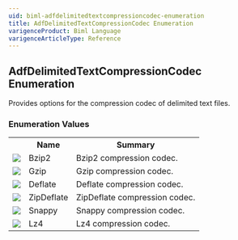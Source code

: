 ```yaml
---
uid: biml-adfdelimitedtextcompressioncodec-enumeration
title: AdfDelimitedTextCompressionCodec Enumeration
varigenceProduct: Biml Language
varigenceArticleType: Reference
---
```


## AdfDelimitedTextCompressionCodec Enumeration<div class="LanguageSummary"><div class ="SummaryItem">Provides options for the compression codec of delimited text files.</div></div><div class="EnumValueGroup">### Enumeration Values<table id="EnumValue" class="MemberList"><tbody><tr><th class="MemberTypeIconColumnHeader">&nbsp;</th><th class="MemberNameColumnHeader">Name</th><th class="MemberSummaryColumnHeader">Summary</th></tr><tr class="cd0"><td align="center" class="MemberTypeIcon"><img src="enumValue.png"></img></td><td class="MemberName">Bzip2</td><td class="MemberSummary"><div class ="SummaryItem">Bzip2 compression codec.</div></td></tr><tr class="cd1"><td align="center" class="MemberTypeIcon"><img src="enumValue.png"></img></td><td class="MemberName">Gzip</td><td class="MemberSummary"><div class ="SummaryItem">Gzip compression codec.</div></td></tr><tr class="cd0"><td align="center" class="MemberTypeIcon"><img src="enumValue.png"></img></td><td class="MemberName">Deflate</td><td class="MemberSummary"><div class ="SummaryItem">Deflate compression codec.</div></td></tr><tr class="cd1"><td align="center" class="MemberTypeIcon"><img src="enumValue.png"></img></td><td class="MemberName">ZipDeflate</td><td class="MemberSummary"><div class ="SummaryItem">ZipDeflate compression codec.</div></td></tr><tr class="cd0"><td align="center" class="MemberTypeIcon"><img src="enumValue.png"></img></td><td class="MemberName">Snappy</td><td class="MemberSummary"><div class ="SummaryItem">Snappy compression codec.</div></td></tr><tr class="cd1"><td align="center" class="MemberTypeIcon"><img src="enumValue.png"></img></td><td class="MemberName">Lz4</td><td class="MemberSummary"><div class ="SummaryItem">Lz4 compression codec.</div></td></tr></tbody></table></div>